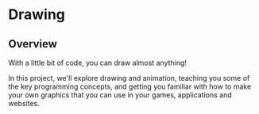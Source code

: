 # Drawing

## Overview

With a little bit of code, you can draw almost anything!

In this project, we'll explore drawing and animation, teaching you some of the key programming concepts, and getting you familiar with how to make your own graphics that you can use in your games, applications and websites.
